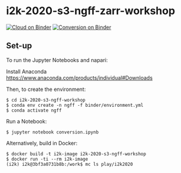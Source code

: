 # i2k-2020-s3-ngff-zarr-workshop

[![Cloud on Binder](https://mybinder.org/badge_logo.svg)](https://mybinder.org/v2/gh/joshmoore/i2k-2020-s3-ngff-workshop/HEAD?filepath=conversion.ipynb)
[![Conversion on Binder](https://mybinder.org/badge_logo.svg)](https://mybinder.org/v2/gh/joshmoore/i2k-2020-s3-ngff-workshop/HEAD?filepath=cloud.ipynb)

## Set-up

To run the Jupyter Notebooks and napari:

Install Anaconda https://www.anaconda.com/products/individual#Downloads

Then, to create the environment:

    $ cd i2k-2020-s3-ngff-workshop
    $ conda env create -n ngff -f binder/environment.yml
    $ conda activate ngff

Run a Notebook:

    $ jupyter notebook conversion.ipynb

Alternatively, build in Docker:

    $ docker build -t i2k-image i2k-2020-s3-ngff-workshop
    $ docker run -ti --rm i2k-image
    (i2k) i2k@3bf3a0731b8b:/work$ mc ls play/i2k2020
